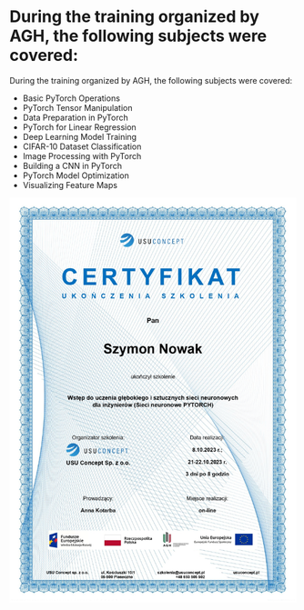 # During the training organized by AGH, the following subjects were covered:

During the training organized by AGH, the following subjects were covered:

- Basic PyTorch Operations
- PyTorch Tensor Manipulation
- Data Preparation in PyTorch
- PyTorch for Linear Regression
- Deep Learning Model Training
- CIFAR-10 Dataset Classification
- Image Processing with PyTorch
- Building a CNN in PyTorch
- PyTorch Model Optimization
- Visualizing Feature Maps

![My Image](images/certificatePOWER3.5.jpg)
